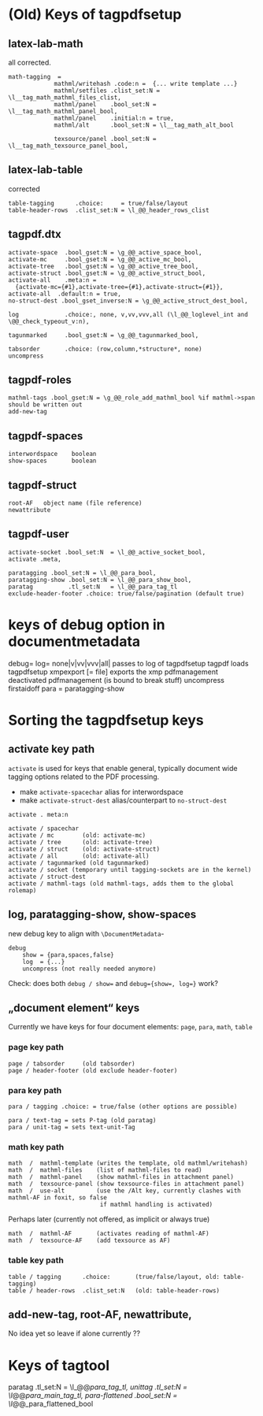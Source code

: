 # (Old) Keys of tagpdfsetup

## latex-lab-math
all corrected.
~~~~
math-tagging  =  
             mathml/writehash .code:n =  {... write template ...}
             mathml/setfiles .clist_set:N = \l__tag_math_mathml_files_clist,
             mathml/panel    .bool_set:N = \l__tag_math_mathml_panel_bool,
             mathml/panel    .initial:n = true,
             mathml/alt      .bool_set:N = \l__tag_math_alt_bool
             
             texsource/panel .bool_set:N = \l__tag_math_texsource_panel_bool, 
~~~~
             
## latex-lab-table 
corrected 
~~~~           
table-tagging      .choice:     = true/false/layout     
table-header-rows  .clist_set:N = \l_@@_header_rows_clist  
~~~~

             
## tagpdf.dtx
~~~~
activate-space  .bool_gset:N = \g_@@_active_space_bool,
activate-mc     .bool_gset:N = \g_@@_active_mc_bool,
activate-tree   .bool_gset:N = \g_@@_active_tree_bool,
activate-struct .bool_gset:N = \g_@@_active_struct_bool,
activate-all    .meta:n =
  {activate-mc={#1},activate-tree={#1},activate-struct={#1}},
activate-all  .default:n = true,
no-struct-dest .bool_gset_inverse:N = \g_@@_active_struct_dest_bool,

log             .choice:, none, v,vv,vvv,all (\l_@@_loglevel_int and \@@_check_typeout_v:n),                 
    
tagunmarked     .bool_gset:N = \g_@@_tagunmarked_bool,
    
tabsorder       .choice: (row,column,*structure*, none)
uncompress       
~~~~
    
    
##  tagpdf-roles
~~~~
mathml-tags .bool_gset:N = \g_@@_role_add_mathml_bool %if mathml->span should be written out 
add-new-tag    
~~~~

## tagpdf-spaces

~~~~
interwordspace    boolean   
show-spaces       boolean
~~~~

## tagpdf-struct

~~~~
root-AF   object name (file reference)
newattribute
~~~~

## tagpdf-user

~~~~
activate-socket .bool_set:N  = \l_@@_active_socket_bool,
activate .meta, 

paratagging .bool_set:N = \l_@@_para_bool,
paratagging-show .bool_set:N = \l_@@_para_show_bool,
paratag          .tl_set:N   = \l_@@_para_tag_tl
exclude-header-footer .choice: true/false/pagination (default true)
~~~~

# keys of debug option in documentmetadata

debug= 
     log= none|v|vv|vvv|all| passes to log of tagpdfsetup
     tagpdf loads tagpdfsetup
     xmpexport [= file] exports the xmp
     pdfmanagement deactivated pdfmanagement (is bound to break stuff)
     uncompress
     firstaidoff
     para = paratagging-show

# Sorting the tagpdfsetup keys

## activate key path

`activate` is used for keys that enable general, typically document wide tagging options related
to the PDF processing.

* make `activate-spacechar` alias for interwordspace 
* make `activate-struct-dest` alias/counterpart to `no-struct-dest`

~~~~
activate . meta:n

activate / spacechar 
activate / mc        (old: activate-mc)
activate / tree      (old: activate-tree)
activate / struct    (old: activate-struct)
activate / all       (old: activate-all)
activate / tagunmarked (old tagunmarked)
activate / socket (temporary until tagging-sockets are in the kernel)
activate / struct-dest
activate / mathml-tags (old mathml-tags, adds them to the global rolemap)
~~~~

## log, paratagging-show, show-spaces
new debug key to align with `\DocumentMetadata`-

~~~~
debug 
    show = {para,spaces,false}
    log  = {...}
    uncompress (not really needed anymore)
~~~~

Check: does both `debug / show=` and `debug={show=, log=}` work?   
    
    
## „document element“ keys

Currently we have keys for four document elements: `page`, `para`, `math`, `table`

### page key path

~~~~
page / tabsorder     (old tabsorder)
page / header-footer (old exclude header-footer)
~~~~

### para key path

~~~~
para / tagging .choice: = true/false (other options are possible)

para / text-tag = sets P-tag (old paratag)
para / unit-tag = sets text-unit-Tag 
~~~~

### math key path
~~~~
math  /  mathml-template (writes the template, old mathml/writehash)
math  /  mathml-files    (list of mathml-files to read)
math  /  mathml-panel    (show mathml-files in attachment panel)
math  /  texsource-panel (show texsource-files in attachment panel)
math  /  use-alt         (use the /Alt key, currently clashes with mathml-AF in foxit, so false
                          if mathml handling is activated)                                                            
~~~~
Perhaps later (currently not offered, as implicit or always true)

~~~~
math  /  mathml-AF       (activates reading of mathml-AF)
math  /  texsource-AF    (add texsource as AF)
~~~~

             
### table key path
~~~~           
table / tagging      .choice:       (true/false/layout, old: table-tagging)
table / header-rows  .clist_set:N   (old: table-header-rows)
~~~~

## add-new-tag, root-AF, newattribute, 

No idea yet so leave if alone currently
??


# Keys of tagtool

paratag .tl_set:N = \l_@@_para_tag_tl,
unittag .tl_set:N = \l_@@_para_main_tag_tl,
para-flattened .bool_set:N = \l_@@_para_flattened_bool



